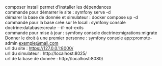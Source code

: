 composer install permet d'installer les dépendances
<br>commande pour démarrer le site : symfony serve -d
<br>démarer la base de donnée et simulateur : docker compose up -d
<br>commande pour la base crée sur le local : symfony console doctrine:database:create --if-not-exits
<br>commande pour mise à jour : symfony console doctrine:migrations:migrate
<br>Donner le droit à une premier personne : symfony console app:promote-admin exemple@mail.com
<br>url du site : https://127.0.0.1:8000/
<br> url du simulateur : http://localhost:8025/
<br> url de la base de donnée : http://localhost:8080/
